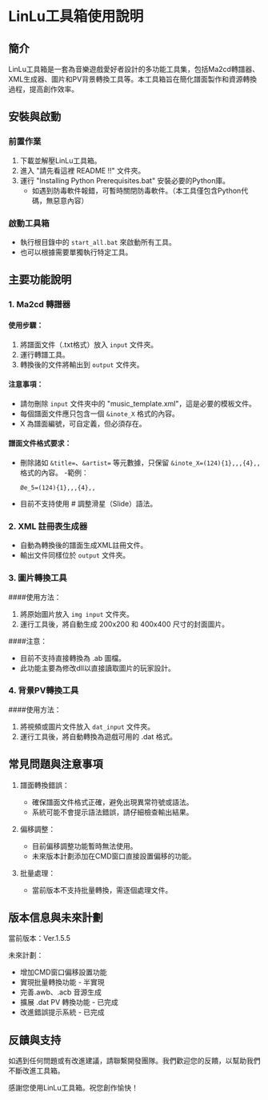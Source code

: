 # LinLu工具箱使用說明

## 簡介
LinLu工具箱是一套為音樂遊戲愛好者設計的多功能工具集，包括Ma2cd轉譜器、XML生成器、圖片和PV背景轉換工具等。本工具箱旨在簡化譜面製作和資源轉換過程，提高創作效率。

## 安裝與啟動

### 前置作業
1. 下載並解壓LinLu工具箱。
2. 進入 "請先看這裡 README !!" 文件夾。
3. 運行 "Installing Python Prerequisites.bat" 安裝必要的Python庫。
   - 如遇到防毒軟件報錯，可暫時關閉防毒軟件。（本工具僅包含Python代碼，無惡意內容）

### 啟動工具箱
- 執行根目錄中的 `start_all.bat` 來啟動所有工具。
- 也可以根據需要單獨執行特定工具。

## 主要功能說明

### 1. Ma2cd 轉譜器

#### 使用步驟：
1. 將譜面文件（.txt格式）放入 `input` 文件夾。
2. 運行轉譜工具。
3. 轉換後的文件將輸出到 `output` 文件夾。

#### 注意事項：
- 請勿刪除 `input` 文件夾中的 "music_template.xml"，這是必要的模板文件。
- 每個譜面文件應只包含一個 `&inote_X` 格式的內容。
- X 為譜面編號，可自定義，但必須存在。

#### 譜面文件格式要求：
- 刪除諸如 `&title=`、`&artist=` 等元數據，只保留 `&inote_X=(124){1},,,{4},,` 格式的內容。
-範例：
  ````
  Øe_5=(124){1},,,{4},,
  ````
- 目前不支持使用 # 調整滑星（Slide）語法。

### 2. XML 註冊表生成器
- 自動為轉換後的譜面生成XML註冊文件。
- 輸出文件同樣位於 `output` 文件夾。

### 3. 圖片轉換工具

####使用方法：
1. 將原始圖片放入 `img input` 文件夾。
2. 運行工具後，將自動生成 200x200 和 400x400 尺寸的封面圖片。

####注意：
- 目前不支持直接轉換為 .ab 圖檔。
- 此功能主要為修改dll以直接讀取圖片的玩家設計。

### 4. 背景PV轉換工具

####使用方法：
1. 將視頻或圖片文件放入 `dat_input` 文件夾。
2. 運行工具後，將自動轉換為遊戲可用的 .dat 格式。

## 常見問題與注意事項

1. 譜面轉換錯誤：
   - 確保譜面文件格式正確，避免出現異常符號或語法。
   - 系統可能不會提示語法錯誤，請仔細檢查輸出結果。

2. 偏移調整：
   - 目前偏移調整功能暫時無法使用。
   - 未來版本計劃添加在CMD窗口直接設置偏移的功能。

3. 批量處理：
   - 當前版本不支持批量轉換，需逐個處理文件。

## 版本信息與未來計劃

當前版本：Ver.1.5.5

未來計劃：
- 增加CMD窗口偏移設置功能
- 實現批量轉換功能 - 半實現
- 完善.awb、.acb 音源生成
- 擴展 .dat PV 轉換功能 - 已完成
- 改進錯誤提示系統 - 已完成

## 反饋與支持

如遇到任何問題或有改進建議，請聯繫開發團隊。我們歡迎您的反饋，以幫助我們不斷改進工具箱。

感謝您使用LinLu工具箱。祝您創作愉快！
